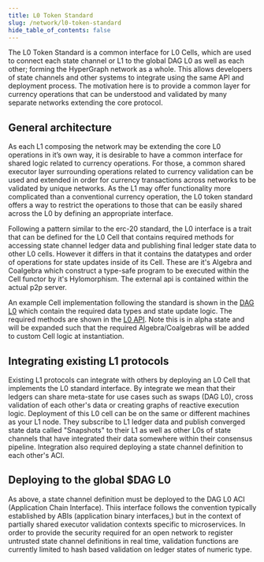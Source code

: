 ```yaml
---
title: L0 Token Standard
slug: /network/l0-token-standard
hide_table_of_contents: false
---
```


<intro-end />

The L0 Token Standard is a common interface for L0 Cells, which are used to connect each state channel or L1 to the 
global DAG L0 as well as each other; forming the HyperGraph network as a whole. This allows developers of 
state channels and other systems to integrate using the same API and deployment process. The motivation here is to provide a common layer for currency operations that can be understood and validated by many separate networks extending the core protocol.

## General architecture
As each L1 composing the network may be extending the core L0 operations in it’s own way, it is desirable to have a common interface for shared logic related to currency operations. For those, a common shared executor layer surrounding operations related to currency validation can be used and extended in order for currency transactions across networks to be validated by unique networks. As the L1 may offer functionality more complicated than a conventional currency operation, the L0 token standard offers a way to restrict the operations to those that can be easily shared across the L0 by defining an appropriate interface.

Following a pattern similar to the erc-20 standard, the L0 interface is a trait that can be defined for the 
L0 Cell that contains required methods for accessing state channel ledger data and publishing final ledger state data to 
other L0 cells. However it differs in that it contains the datatypes and order of operations for state updates inside of its Cell.
These are it's Algebra and Coalgebra which construct a type-safe program to be executed within the Cell functor by
it's Hylomorphism. The external api is contained within the actual p2p server. 

An example Cell implementation following 
the standard is shown in the [DAG 
L0](https://github.com/Constellation-Labs/tessellation/blob/develop/modules/core/src/main/scala/org/tessellation/domain/cell/L0Cell.scala#L29) 
which contain the required data types and state update logic. The required methods are shown in the [L0 
API](https://github.com/Constellation-Labs/tessellation/blob/develop/modules/core/src/main/scala/org/tessellation/modules/HttpApi.scala#L43). 
Note this is in alpha state and will be expanded 
such that the required Algebra/Coalgebras will be added to custom Cell logic at instantiation.

## Integrating existing L1 protocols

Existing L1 protocols can integrate with others by deploying an L0 Cell that implements the L0 standard interface. By integrate we mean that their ledgers can share meta-state for use cases such as swaps (DAG L0), cross validation of each other's data or creating graphs of reactive execution logic. Deployment of this L0 cell can be on the same or different machines as your L1 node. They subscribe to L1 ledger data and publish converged state data called
"Snapshots" to their L1 as well as other L0s of state channels that have integrated their data somewhere within their consensus pipeline. Integration also required deploying a state channel definition to each other's ACI.

## Deploying to the global $DAG L0

As above, a state channel definition must be deployed to the DAG L0 ACI (Application Chain Interface). Thiis interface follows the convention typically established by ABIs (application binary interfaces,) but in the context of partially shared executor validation contexts specific to microservices. In order to provide the security required for an open network to register untrusted state channel definitions in real time, validation functions are currently limited to hash based validation on ledger states of numeric type. 

